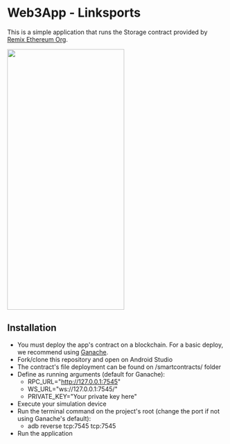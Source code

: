 # Web3App - Linksports

This is a simple application that runs the Storage contract provided by [Remix Ethereum Org](https://remix.ethereum.org/#lang=en&optimize=false&runs=200&evmVersion=null&version=soljson-v0.8.18+commit.87f61d96.js).

<img src="https://user-images.githubusercontent.com/20178351/226338884-2b9b4219-53bb-427b-8259-0d661325c3bb.gif" width="270" height="600">


## Installation

 - You must deploy the app's contract on a blockchain. For a basic deploy, we recommend using [Ganache](https://ganache.dev/).
 - Fork/clone this repository and open on Android Studio
 - The contract's file deployment can be found on /smartcontracts/ folder
 - Define as running arguments (default for Ganache):
	 - RPC_URL="http://127.0.0.1:7545"	
	 - WS_URL="ws://127.0.0.1:7545/"
	 - PRIVATE_KEY="Your private key here"
- Execute your simulation device
- Run the terminal command on the project's root (change the port if not using Ganache's default): 
	- adb reverse tcp:7545 tcp:7545
- Run the application
